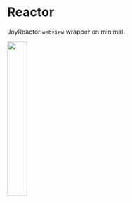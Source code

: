 # Reactor

JoyReactor `webview` wrapper on minimal.

<img src="https://user-images.githubusercontent.com/53379023/125151696-acf06100-e150-11eb-8720-87d230fa143b.png" width="30%" height="30%">

